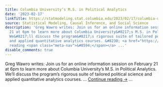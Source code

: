```yaml
---
title: Columbia University’s M.S. in Political Analytics
date: '2023-02-17'
linkTitle: https://statmodeling.stat.columbia.edu/2023/02/17/columbia-universitys-m-s-in-political-analytics/
source: Statistical Modeling, Causal Inference, and Social Science
description: 'Greg Wawro writes: Join us for an online information session on February
  21 at 6pm to learn more about Columbia University&#8217;s M.S. in Political Analytics.
  We&#8217;ll discuss the program&#8217;s rigorous suite of tailored political science
  and applied quantitative analytics courses. &#8230; <a href="https://statmodeling.stat.columbia.edu/2023/02/17/columbia-universitys-m-s-in-political-analytics/">Continue
  reading <span class="meta-nav">&#8594;</span></a> ...'
disable_comments: true
---
```

Greg Wawro writes: Join us for an online information session on February 21 at 6pm to learn more about Columbia University&#8217;s M.S. in Political Analytics. We&#8217;ll discuss the program&#8217;s rigorous suite of tailored political science and applied quantitative analytics courses. &#8230; <a href="https://statmodeling.stat.columbia.edu/2023/02/17/columbia-universitys-m-s-in-political-analytics/">Continue reading <span class="meta-nav">&#8594;</span></a> ...